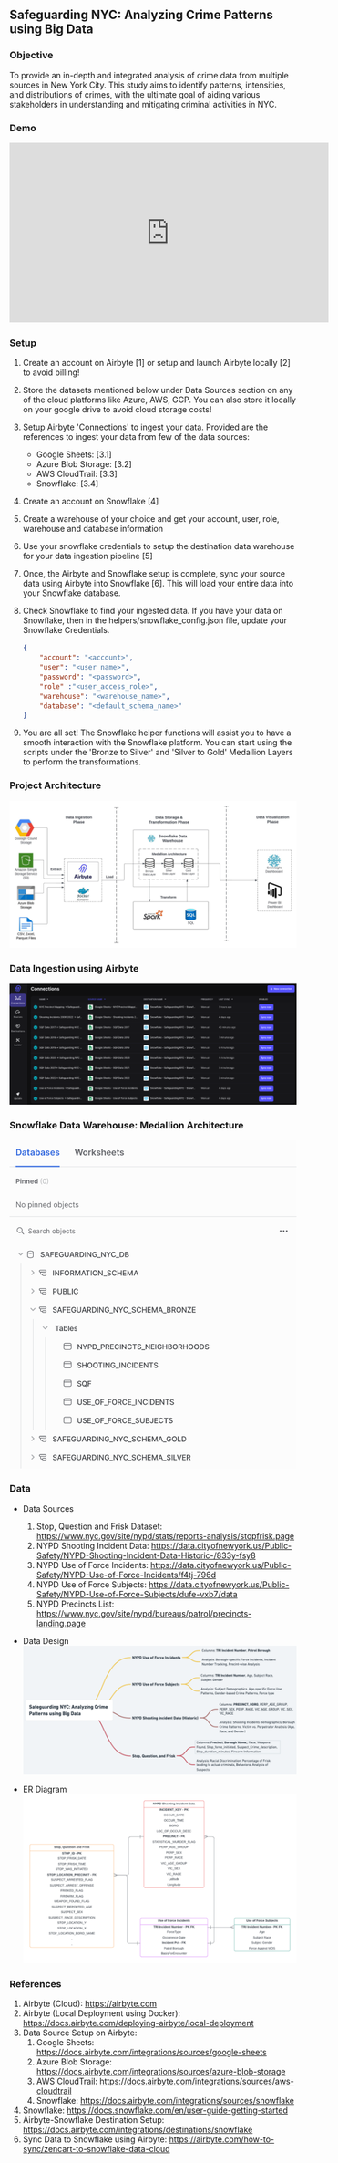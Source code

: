 ## Safeguarding NYC: Analyzing Crime Patterns using Big Data

### Objective
To provide an in-depth and integrated analysis of crime data from multiple sources in New York City. This study aims to identify patterns, intensities, and distributions of crimes, with the ultimate goal of aiding various stakeholders in understanding and mitigating criminal activities in NYC.

### Demo
<iframe width="560" height="315" src="https://www.youtube.com/embed/h9XeFN8BQqk?si=IZfIL2-SmewLkFOT" title="YouTube video player" frameborder="0" allow="accelerometer; autoplay; clipboard-write; encrypted-media; gyroscope; picture-in-picture; web-share" allowfullscreen></iframe>


### Setup
1. Create an account on Airbyte [1] or setup and launch Airbyte locally [2] to avoid billing!

2. Store the datasets mentioned below under Data Sources section on any of the cloud platforms like Azure, AWS, GCP. You can also store it locally on your google drive to avoid cloud storage costs!

3. Setup Airbyte 'Connections' to ingest your data. Provided are the references to ingest your data from few of the data sources:
    - Google Sheets: [3.1]
    - Azure Blob Storage: [3.2]
    - AWS CloudTrail: [3.3]
    - Snowflake: [3.4]

4. Create an account on Snowflake [4]

5. Create a warehouse of your choice and get your account, user, role, warehouse and database information

6. Use your snowflake credentials to setup the destination data warehouse for your data ingestion pipeline [5]

7. Once, the Airbyte and Snowflake setup is complete, sync your source data using Airbyte into Snowflake [6]. This will load your entire data into your Snowflake database.

8. Check Snowflake to find your ingested data. If you have your data on Snowflake, then in the helpers/snowflake_config.json file, update your Snowflake Credentials.
    ```json
    {
        "account": "<account>",
        "user": "<user_name>",
        "password": "<password>",
        "role" :"<user_access_role>",
        "warehouse": "<warehouse_name>",  
        "database": "<default_schema_name>"
    }  
    ```

9. You are all set! The Snowflake helper functions will assist you to have a smooth interaction with the Snowflake platform. You can start using the scripts under the 'Bronze to Silver' and 'Silver to Gold' Medallion Layers to perform the transformations.

### Project Architecture
![](./images/nyc-bd-architecture.jpeg)


### Data Ingestion using Airbyte
![](./images/ingestion_airbyte_snowflake.png)


### Snowflake Data Warehouse: Medallion Architecture
![](./images/snowflake_medallion_architecture.png)


### Data
- Data Sources
    1. Stop, Question and Frisk Dataset: https://www.nyc.gov/site/nypd/stats/reports-analysis/stopfrisk.page 
    2. NYPD Shooting Incident Data: https://data.cityofnewyork.us/Public-Safety/NYPD-Shooting-Incident-Data-Historic-/833y-fsy8 
    3. NYPD Use of Force Incidents: https://data.cityofnewyork.us/Public-Safety/NYPD-Use-of-Force-Incidents/f4tj-796d
    4. NYPD Use of Force Subjects: https://data.cityofnewyork.us/Public-Safety/NYPD-Use-of-Force-Subjects/dufe-vxb7/data
    5. NYPD Precincts List: https://www.nyc.gov/site/nypd/bureaus/patrol/precincts-landing.page

- Data Design
![](./images/dataset-analysis-design-updated.png)

- ER Diagram
![](./images/er-diagram.png)


### References
1. Airbyte (Cloud): https://airbyte.com
2. Airbyte (Local Deployment using Docker): https://docs.airbyte.com/deploying-airbyte/local-deployment
3. Data Source Setup on Airbyte:
    1. Google Sheets: https://docs.airbyte.com/integrations/sources/google-sheets
    2. Azure Blob Storage: https://docs.airbyte.com/integrations/sources/azure-blob-storage
    3. AWS CloudTrail: https://docs.airbyte.com/integrations/sources/aws-cloudtrail
    4. Snowflake: https://docs.airbyte.com/integrations/sources/snowflake
4. Snowflake: https://docs.snowflake.com/en/user-guide-getting-started 
5. Airbyte-Snowflake Destination Setup: https://docs.airbyte.com/integrations/destinations/snowflake 
6. Sync Data to Snowflake using Airbyte: https://airbyte.com/how-to-sync/zencart-to-snowflake-data-cloud